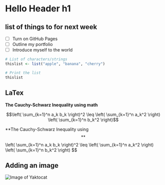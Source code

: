 # Hello Header h1

## list of things to for next week
- [ ] Turn on GitHub Pages
- [ ] Outline my portfolio
- [ ] Introduce myself to the world

```R
# List of characters/strings
thislist <- list("apple", "banana", "cherry")

# Print the list
thislist
```


## LaTex

**The Cauchy-Schwarz Inequality using math**

```math
\left( \sum_{k=1}^n a_k b_k \right)^2 \leq \left( \sum_{k=1}^n a_k^2 \right) \left( \sum_{k=1}^n b_k^2 \right)
```

**The Cauchy-Schwarz Inequality using $$**
$$\left( \sum_{k=1}^n a_k b_k \right)^2 \leq \left( \sum_{k=1}^n a_k^2 \right) \left( \sum_{k=1}^n b_k^2 \right)
$$

## Adding an image
![Image of Yaktocat](https://octodex.github.com/images/yaktocat.png)
